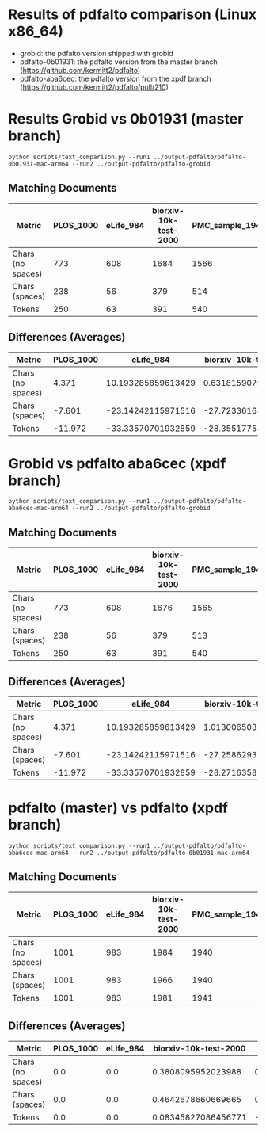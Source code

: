 # Results of pdfalto comparison (Linux x86_64)

- grobid: the pdfalto version shipped with grobid
- pdfalto-0b01931: the pdfalto version from the master branch (https://github.com/kermitt2/pdfalto)
- pdfalto-aba6cec: the pdfalto version from the xpdf branch (https://github.com/kermitt2/pdfalto/pull/210)

# Results Grobid vs 0b01931 (master branch)

```shell
python scripts/text_comparison.py --run1 ../output-pdfalto/pdfalto-0b01931-mac-arm64 --run2 ../output-pdfalto/pdfalto-grobid
```

## Matching Documents

| Metric            | PLOS_1000 | eLife_984 | biorxiv-10k-test-2000 | PMC_sample_1943 |
|-------------------|-----------|-----------|-----------------------|-----------------|
| Chars (no spaces) | 773       | 608       | 1684                  | 1566            |
| Chars (spaces)    | 238       | 56        | 379                   | 514             |
| Tokens            | 250       | 63        | 391                   | 540             |

## Differences (Averages)

| Metric            | PLOS_1000 | eLife_984          | biorxiv-10k-test-2000 | PMC_sample_1943     |
|-------------------|-----------|--------------------|-----------------------|---------------------|
| Chars (no spaces) | 4.371     | 10.193285859613429 | 0.631815907953977     | 1.744593202883625   |
| Chars (spaces)    | -7.601    | -23.14242115971516 | -27.72336168084042    | -11.693614830072091 |
| Tokens            | -11.972   | -33.33570701932859 | -28.355177588794398   | -13.438208032955716 |

# Grobid vs pdfalto aba6cec (xpdf branch)

```shell
python scripts/text_comparison.py --run1 ../output-pdfalto/pdfalto-aba6cec-mac-arm64 --run2 ../output-pdfalto/pdfalto-grobid
```

## Matching Documents

| Metric            | PLOS_1000 | eLife_984 | biorxiv-10k-test-2000 | PMC_sample_1943 |
|-------------------|-----------|-----------|-----------------------|-----------------|
| Chars (no spaces) | 773       | 608       | 1676                  | 1565            |
| Chars (spaces)    | 238       | 56        | 379                   | 513             |
| Tokens            | 250       | 63        | 391                   | 540             |

## Differences (Averages)

| Metric            | PLOS_1000 | eLife_984          | biorxiv-10k-test-2000 | PMC_sample_1943     |
|-------------------|-----------|--------------------|-----------------------|---------------------|
| Chars (no spaces) | 4.371     | 10.193285859613429 | 1.0130065032516258    | 1.752832131822863   |
| Chars (spaces)    | -7.601    | -23.14242115971516 | -27.25862931465733    | -11.685890834191555 |
| Tokens            | -11.972   | -33.33570701932859 | -28.271635817908955   | -13.438722966014419 |

# pdfalto (master) vs pdfalto (xpdf branch)

```shell
python scripts/text_comparison.py --run1 ../output-pdfalto/pdfalto-aba6cec-mac-arm64 --run2 ../output-pdfalto/pdfalto-0b01931-mac-arm64
```

## Matching Documents

| Metric            | PLOS_1000 | eLife_984 | biorxiv-10k-test-2000 | PMC_sample_1943 |
|-------------------|-----------|-----------|-----------------------|-----------------|
| Chars (no spaces) | 1001      | 983       | 1984                  | 1940            |
| Chars (spaces)    | 1001      | 983       | 1966                  | 1940            |
| Tokens            | 1001      | 983       | 1981                  | 1941            |

## Differences (Averages)

| Metric            | PLOS_1000 | eLife_984 | biorxiv-10k-test-2000 | PMC_sample_1943        |
|-------------------|-----------|-----------|-----------------------|------------------------|
| Chars (no spaces) | 0.0       | 0.0       | 0.3808095952023988    | 0.008238928939237899   |
| Chars (spaces)    | 0.0       | 0.0       | 0.4642678660669665    | 0.007723995880535531   |
| Tokens            | 0.0       | 0.0       | 0.08345827086456771   | -0.0005149330587023687 |

